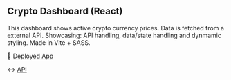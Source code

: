 ## Crypto Dashboard (React)

This dashboard shows active crypto currency prices. Data is fetched from a external API. Showcasing: API handling, data/state handling and dynmamic styling. Made in Vite + SASS.

🚀 [Deployed App](https://super-frangollo-a76201.netlify.app/)

↔️ [API](https://coincap.io/)
